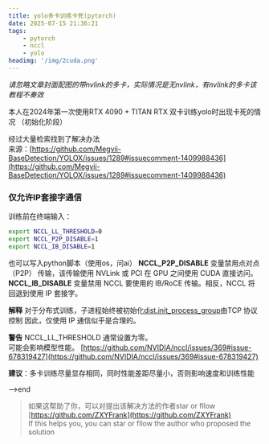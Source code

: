 ```yaml
---
title: yolo多卡训练卡死(pytorch)
date: 2025-07-15 21:36:21
tags:
    - pytorch
    - nccl
    - yolo
headimg: '/img/2cuda.png'
---
```


*请忽略文章封面配图的带nvlink的多卡，实际情况是无nvlink，有nvlink的多卡该教程不奏效*

<!-- more -->

本人在2024年第一次使用RTX 4090 + TITAN RTX 双卡训练yolo时出现卡死的情况
（初始化阶段） 

经过大量检索找到了解决办法  
来源：[https://github.com/Megvii-BaseDetection/YOLOX/issues/1289#issuecomment-1409988436](https://github.com/Megvii-BaseDetection/YOLOX/issues/1289#issuecomment-1409988436)
### 仅允许IP套接字通信
训练前在终端输入：
```bash
export NCCL_LL_THRESHOLD=0
export NCCL_P2P_DISABLE=1
export NCCL_IB_DISABLE=1
```
也可以写入python脚本（使用os，问ai）
**NCCL_P2P_DISABLE** 变量禁用点对点 （P2P） 传输，该传输使用 NVLink 或 PCI 在 GPU 之间使用 CUDA 直接访问。  
**NCCL_IB_DISABLE** 变量禁用 NCCL 要使用的 IB/RoCE 传输。相反，NCCL 将回退到使用 IP 套接字。  

**解释**
对于分布式训练，子进程始终被初始化[dist.init_process_group](https://github.com/Megvii-BaseDetection/YOLOX/blob/f5331eaac5c03f73f59274522fe0507a030c5386/yolox/core/launch.py#L186-L190)由TCP 协议控制
因此，仅使用 IP 通信似乎是合理的。 

**警告**
NCCL_LL_THRESHOLD 通常设置为零。  
可能会影响模型性能。
[https://github.com/NVIDIA/nccl/issues/369#issue-678319427](https://github.com/NVIDIA/nccl/issues/369#issue-678319427)  

**建议**：多卡训练尽量显存相同，同时性能差距尽量小，否则影响速度和训练性能

-->end

>如果这帮助了你，可以对提出该解决方法的作者star or fllow [https://github.com/ZXYFrank](https://github.com/ZXYFrank)  
If this helps you, you can star or fllow the author who proposed the solution